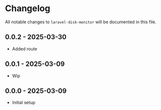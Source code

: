 # Changelog

All notable changes to `laravel-disk-monitor` will be documented in this file.

## 0.0.2 - 2025-03-30

- Added route

## 0.0.1 - 2025-03-09

- Wip

## 0.0.0 - 2025-03-09

- Initial setup
